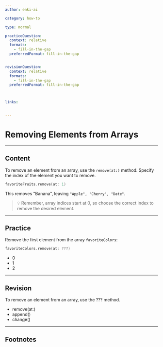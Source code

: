 ```yaml
---
author: enki-ai

category: how-to

type: normal

practiceQuestion:
  context: relative
  formats:
    - fill-in-the-gap
  preferredFormat: fill-in-the-gap


revisionQuestion:
  context: relative
  formats:
    - fill-in-the-gap
  preferredFormat: fill-in-the-gap



links:


---
```


# Removing Elements from Arrays

---
## Content

To remove an element from an array, use the `remove(at:)` method. Specify the index of the element you want to remove.

```swift
favoriteFruits.remove(at: 1)
```

This removes "Banana", leaving `"Apple", "Cherry", "Date"`.

> 💡 Remember, array indices start at 0, so choose the correct index to remove the desired element.


---
## Practice

Remove the first element from the array `favoriteColors`:

```swift
favoriteColors.remove(at: ???)
```

- 0
- 1
- 2


---
## Revision

To remove an element from an array, use the ??? method.

- remove(at:)
- append()
- change()


---
## Footnotes


